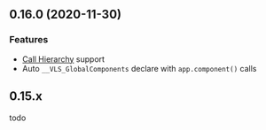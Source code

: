 ## 0.16.0 (2020-11-30)


### Features

- [Call Hierarchy](https://code.visualstudio.com/updates/v1_33#_call-hierarchy) support
- Auto `__VLS_GlobalComponents` declare with `app.component()` calls


## 0.15.x

todo
